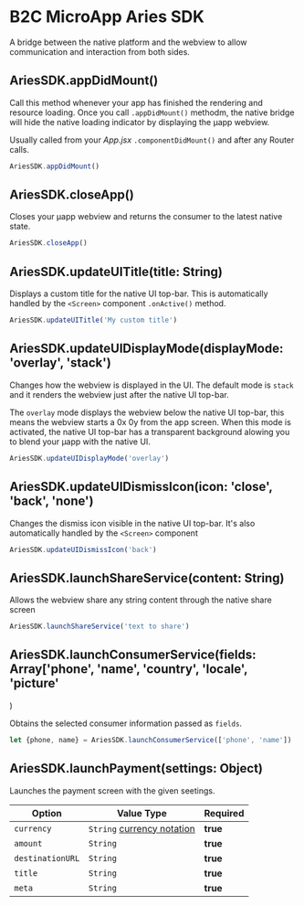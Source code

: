 # B2C MicroApp Aries SDK

A bridge between the native platform and the webview to allow communication and interaction from both sides.

## AriesSDK.appDidMount()

Call this method whenever your app has finished the rendering and resource loading. Once you call `.appDidMount()` methodm, the native bridge will hide the native loading indicator by displaying the µapp webview.

Usually called from your *App.jsx* `.componentDidMount()` and after any Router calls.

```js readonly
AriesSDK.appDidMount()
```

## AriesSDK.closeApp()

Closes your µapp webview and returns the consumer to the latest native state.

```js readonly
AriesSDK.closeApp()
```

## AriesSDK.updateUITitle(title: String)

Displays a custom title for the native UI top-bar. This is automatically handled by the `<Screen>` component `.onActive()` method.

```js readonly
AriesSDK.updateUITitle('My custom title')
```

## AriesSDK.updateUIDisplayMode(displayMode: 'overlay', 'stack')

Changes how the webview is displayed in the UI. The default mode is `stack` and it renders the webview just after the native UI top-bar.

The `overlay` mode displays the webview below the native UI top-bar, this means the webview starts a 0x 0y from the app screen. When this mode is activated, the native UI top-bar has a transparent background alowing you to blend your µapp with the native UI.

```js readonly
AriesSDK.updateUIDisplayMode('overlay')
```

## AriesSDK.updateUIDismissIcon(icon: 'close', 'back', 'none')
Changes the dismiss icon visible in the native UI top-bar. It's also automatically handled by the `<Screen>` component

```js readonly
AriesSDK.updateUIDismissIcon('back')
```

## AriesSDK.launchShareService(content: String)
Allows the webview share any string content through the native share screen

```js readonly
AriesSDK.launchShareService('text to share')
```

## AriesSDK.launchConsumerService(fields: Array['phone', 'name', 'country', 'locale', 'picture'
)

Obtains the selected consumer information passed as `fields`.

```js readonly
let {phone, name} = AriesSDK.launchConsumerService(['phone', 'name'])
```

## AriesSDK.launchPayment(settings: Object)

Launches the payment screen with the given seetings.

| Option |  Value Type | Required |
| --- | --- | --- |
| `currency` | `String` [currency notation](https://en.wikipedia.org/wiki/ISO_4217) | **true** | 
| `amount` | `String` | **true** | 
| `destinationURL` | `String` | **true** | 
| `title` | `String` | **true** | 
| `meta` | `String` | **true** | 
